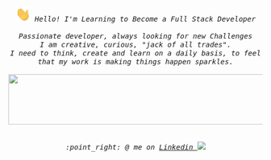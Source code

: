 <p align="center">
  <br>
  <samp>
   <img src="https://raw.githubusercontent.com/ABSphreak/ABSphreak/master/gifs/Hi.gif" width="30px"><em> Hello!  I'm Learning to Become a Full Stack Developer <em>
    <br><br> Passionate developer, always looking for new Challenges 
     <br>I am creative, curious, "jack of all trades". 
     <br>I need to think, create and learn on a daily basis, to feel that my work is making things happen sparkles.<br><br>
    <img src="http://24.media.tumblr.com/tumblr_m39co2lmcI1qd0xduo1_500.gif" height="100px" width="530px" align="center">
    <br><br><br> :point_right: @ me on <a href="https://www.linkedin.com/in/aicha-hamida/">Linkedin   <img src="https://user-images.githubusercontent.com/5679180/79618120-0daffb80-80be-11ea-819e-d2b0fa904d07.gif" width="27px"></a>
  </samp>
</p>

